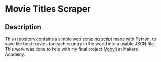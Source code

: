 # Movie Titles Scraper

## Description

This repository contains a simple web scraping script made with Python, to save the best movies for each country in the world into a usable JSON file. This work was done to help with my final project [Moovli](https://github.com/AndreaDiotallevi/moovli) at Makers Academy.

